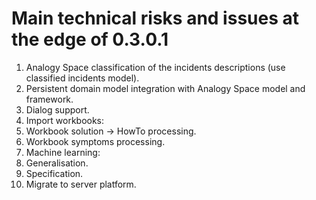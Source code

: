 # Main technical risks and issues at the edge of 0.3.0.1

 1. Analogy Space classification of the incidents descriptions (use classified incidents model). 
 1. Persistent domain model integration with Analogy Space model and framework.
 1. Dialog support.
 1. Import workbooks:
   2. Workbook solution -> HowTo processing.
   2. Workbook symptoms processing.
 1. Machine learning:
   2. Generalisation.
   2. Specification.
 1. Migrate to server platform.
